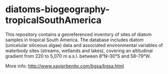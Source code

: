 # diatoms-biogeography-tropicalSouthAmerica

This repository contains a georeferenced inventory of sites of diatom samples in tropical South America. 
The database includes diatom (unicelular siliceous algae) data and associated environmental variables of waterbody sites (streams, wetlands and lakes), covering an altitudinal gradient from 220 to 5,070 m a.s.l. between 8°N–30°S and 58–79°W.

More info: http://www.xavierbenito.com/bgsa/bgsa.html 

